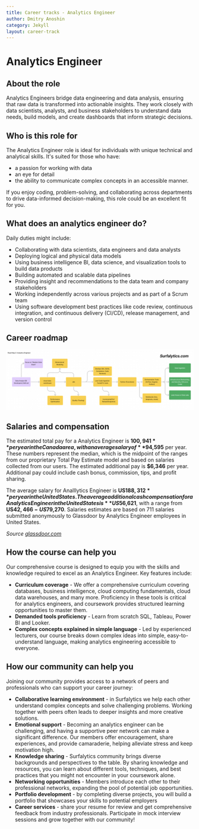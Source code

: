 ```yaml
---
title: Career tracks - Analytics Engineer
author: Dmitry Anoshin
category: Jekyll
layout: career-track
---
```



# Analytics Engineer

<a id="section-1"></a>

## About the role

Analytics Engineers bridge data engineering and data analysis, ensuring that raw data is transformed into actionable insights. They work closely with data scientists, analysts, and business stakeholders to understand data needs, build models, and create dashboards that inform strategic decisions.

<a id="section-2"></a>

## Who is this role for

The Analytics Engineer role is ideal for individuals with unique technical and analytical skills. It's suited for those who have:

- a passion for working with data
- an eye for detail
- the ability to communicate complex concepts in an accessible manner.

If you enjoy coding, problem-solving, and collaborating across departments to drive data-informed decision-making, this role could be an excellent fit for you.

<a id="section-3"></a>

## What does an analytics engineer do?

Daily duties might include:

- Collaborating with data scientists, data engineers and data analysts
- Deploying logical and physical data models
- Using business intelligence BI, data science, and visualization tools to build data products
- Building automated and scalable data pipelines
- Providing insight and recommendations to the data team and company stakeholders
- Working independently across various projects and as part of a Scrum team
- Using software development best practices like code review, continuous integration, and continuous delivery (CI/CD), release management, and version control

<a id="section-4"></a>

## Career roadmap

![Analytics engineer career roadmap](/assets/images/analytics-engineer-roadmap.png "Analytics engineer career roadmap")

<a id="section-5"></a>

## Salaries and compensation

The estimated total pay for a Analytics Engineer is **$100,941** per year in the Canada area, with an average salary of **$94,595** per year. These numbers represent the median, which is the midpoint of the ranges from our proprietary Total Pay Estimate model and based on salaries collected from our users. The estimated additional pay is **$6,346** per year. Additional pay could include cash bonus, commission, tips, and profit sharing.

The average salary for Analllytics Engineer is **US$188,312** per year in the United States. The average additional cash compensation for a Analytics Engineer in the United States is **US$56,621**, with a range from **US$42,466 - US$79,270**. Salaries estimates are based on 711 salaries submitted anonymously to Glassdoor by Analytics Engineer employees in United States.

*Source [glassdoor.com](https://www.glassdoor.ca/Salaries/analytics-engineer-salary-SRCH_KO0,18.htm)*

<a id="section-6"></a>

## How the course can help you
Our comprehensive course is designed to equip you with the skills and knowledge required to excel as an Analytics Engineer. Key features include:

- **Curriculum coverage** - We offer a comprehensive curriculum covering databases, business intelligence, cloud computing fundamentals, cloud data warehouses, and many more. Proficiency in these tools is critical for analytics engineers, and coursework provides structured learning opportunities to master them.
- **Demanded tools proficiency** - Learn from scratch SQL, Tableau, Power BI and Looker.
- **Complex concepts explained in simple language** - Led by experienced lecturers, our course breaks down complex ideas into simple, easy-to-understand language, making analytics engineering accessible to everyone.

<a id="section-7"></a>

## How our community can help you
Joining our community provides access to a network of peers and professionals who can support your career journey:

- **Collaborative learning environment** - in Surfalytics we help each other understand complex concepts and solve challenging problems. Working together with peers often leads to deeper insights and more creative solutions.
- **Emotional support** - Becoming an analytics engineer can be challenging, and having a supportive peer network can make a significant difference. Our members offer encouragement, share experiences, and provide camaraderie, helping alleviate stress and keep motivation high.
- **Knowledge sharing** - Surfalytics community brings diverse backgrounds and perspectives to the table. By sharing knowledge and resources, you can learn about different tools, techniques, and best practices that you might not encounter in your coursework alone.
- **Networking opportunities** - Members introduce each other to their professional networks, expanding the pool of potential job opportunities.
- **Portfolio development** - by completing diverse projects, you will build a portfolio that showcases your skills to potential employers
- **Career services** - share your resume for review and get comprehensive feedback from industry professionals. Participate in mock interview sessions and grow together with our community!